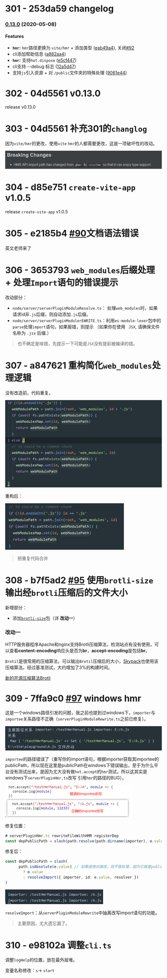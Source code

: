 # 301 - 253da59 changelog

### [0.13.0](https://github.com/vuejs/vite/compare/v0.12.0...v0.13.0) (2020-05-08)

#### Features

- **`hmr`:** `hmr`路径更换为 `vite/hmr` + 添加类型 ([eab49a4](https://github.com/vuejs/vite/commit/eab49a4b7dd7e3bb0ff215c7e7937814cd63bb4f)), 关闭[#92](https://github.com/vuejs/vite/issues/92)
- cli添加帮助信息 ([a882aa4](https://github.com/vuejs/vite/commit/a882aa48cb447ec3b84019a2ce838ee75d848555))
- **`hmr`:** 支持`hot.dispose` ([e5cf447](https://github.com/vuejs/vite/commit/e5cf447762c73aafd686a69a8b0d8e24c4e00048))
- cli支持 --debug 标志 ([12a5d47](https://github.com/vuejs/vite/commit/12a5d47b2bf2cb7e1badae2e2ee1129c0ae29fe5))
- 支持`js`引入资源 + 对 `/public`文件夹的特殊处理 ([9061e44](https://github.com/vuejs/vite/commit/9061e442a7de8f94ca2931299450464f78f82148))



# 302 - 04d5561 v0.13.0

release v0.13.0



# 303 - 04d5561 补充301的`changlog`

因为`vite/hmr`的更改，使用`vite` `hmr`的人都需要更改，这是一项破坏性的改动。

![1](1.png)



# 304 - d85e751 `create-vite-app` v1.0.5

release `create-vite-app` v1.0.5



# 305 - e2185b4 [#90](https://github.com/vitejs/vite/pull/90)文档语法错误

英文老师来了



# 306 - 3653793 `web_modules`后缀处理 + 处理`Import`语句的错误提示

改动部分：

- `node/server/serverPluginModuleResolve.ts`： 处理`web_modules`时，如果请求id非`.js`后缀，则自动添加`.js`后缀。
- `node/server/serverPluginModulerEWRITE.ts`：利用`es-module-lexer`包中的`parse`处理`import`语句，如果报错，则提示 （如果你在使用 ` JSX`, 请确保文件名称为 `.jsx` 后缀.）

> 也不确定是啥错，先提示一下可能是`JSX`没有提前被编译的错。



# 307 - a847621 重构简化`web_modules`处理逻辑

没有改造前，代码重复。

![2](2.png)

重构后：

![3](3.png)

> 把重复代码合并



# 308 - b7f5ad2 [#95](https://github.com/vitejs/vite/pull/95) 使用`brotli-size`输出经`brotli`压缩后的文件大小

新增部分：

- 添加[`brotli-size`](https://www.npmjs.com/package/brotli-size)包（详 **改动一**）

### 改动一

HTTP服务器程序Apache和nginx支持Brotli压缩算法，检测站点有没有使用，可以查看**content-encoding**响应头是否为**br**，**accept-encoding**是包括**br**。

`Brotil`是很常用的压缩算法，可以输出`Brotil`压缩后的大小，[Skypack](https://www.skypack.dev/)也使用该压缩算法。经过基准测试，大约增加了3%的构建时间。

[新的开源压缩算法Brotli](https://zhuanlan.zhihu.com/p/33405940)



# 309 - 7ffa9c0 [#97](https://github.com/vitejs/vite/pull/95) windows hmr

这是一个windows路径引发的问题，我之前也提到过windows下，`importer`与`importee`关系路径不正确（`serverPluginModuleRewrite.ts`之前已修复）。

![4](4.png)

`importee`的路径错误了（重写你的import语句，根据importer获取其importee的publicPath，所以现在这里是publicPath在windows下错误输出，至于为什么平台没有测试出来，是因为尤大没有做`hot.accept`的`hmr`测试，所以这其实是windows下`serverPluginHmr,ts`改写 引用`hmr`的路径的BUG）。

![6](6.png)

修复位置：

```typescript
# serverPluginHmr.ts rewriteFileWithHMR registerDep
const depPublicPath = slash(path.resolve(path.dirname(importer), e.value))
```

修复后：

```typescript
const depPublicPath = slash(
      path.isAbsolute(e.value) // 如果是绝对路径，则不做处理，因为它就是publicPath
        ? e.value
        : resolveImport({ importer, id: e.value, resolver })
)
```

![5](5.png)

`resolveImport`：从`serverPluginModuleRewrite`中抽离改写import语句的功能。

> 主要原因，尤大遗忘漏了。



# 310 - e98102a 调整`cli.ts`

调整`logHelp`的位置，放在最外层堆。

变量名称修改：`s`-> `start`

